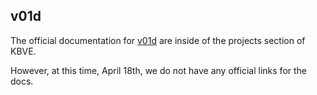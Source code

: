 ## v01d

The official documentation for [v01d](https://kbve.com/) are inside of the projects section of KBVE.

However, at this time, April 18th, we do not have any official links for the docs.